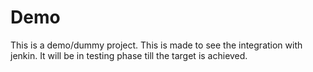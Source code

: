 # Demo
This is a demo/dummy project.
This is made to see the integration with jenkin.
It will be in testing phase till the target is achieved.
